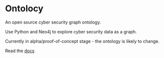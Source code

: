 # Ontolocy

An open source cyber security graph ontology.

Use Python and Neo4j to explore cyber security data as a graph.

Currently in alpha/proof-of-concept stage - the ontology is likely to change.

Read the [docs](https://ontolocy.readthedocs.io/)
